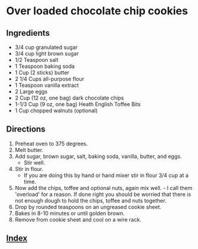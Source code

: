 # Over loaded chocolate chip cookies

## Ingredients

- 3/4 cup granulated sugar
- 3/4 cup light brown sugar
- 1/2 Teaspoon salt
- 1 Teaspoon baking soda
- 1 Cup (2 sticks) butter
- 2 1/4 Cups all-purpose flour
- 1 Teaspoon vanilla extract
- 2 Large eggs
- 2 Cup (12 oz, one bag) dark chocolate chips
- 1-1/3 Cup (9 oz, one bag) Heath English Toffee Bits
- 1 Cup chopped walnuts (optional)

## Directions

1. Preheat oven to 375 degrees.
2. Melt butter.
3. Add sugar, brown sugar, salt, baking soda, vanilla, butter, and eggs.
    - Stir well.
4. Stir in flour.
   - If you are doing this by hand or hand mixer stir in flour 3/4 cup at a time.
5. Now add the chips, toffee and optional nuts, again mix well.
       - I call them 'overload' for a reason. If done right you should be worried that there is not enough dough to hold the chips, toffee and nuts together.
6. Drop by rounded teaspoons on an ungreased cookie sheet.
7. Bakes in 8-10 minutes or until golden brown.
8. Remove from cookie sheet and cool on a wire rack.

## [Index](../Index.html)
